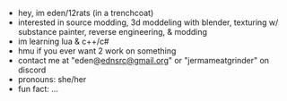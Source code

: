 - hey, im eden/12rats (in a trenchcoat)
- interested in source modding, 3d moddeling with blender, texturing w/ substance painter, reverse engineering, & modding
- im learning lua & c++/c#
- hmu if you ever want 2 work on something
- contact me at "eden@ednsrc@gmail.org" or "jermameatgrinder" on discord
- pronouns: she/her
- fun fact: ...
